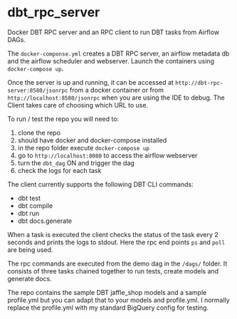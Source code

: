 # dbt_rpc_server
Docker DBT RPC server and an RPC client to run DBT tasks from Airflow DAGs.

The `docker-componse.yml` creates a DBT RPC server, an airflow metadata db and the airflow scheduler and webserver.
Launch the containers using `docker-compose up`.

Once the server is up and running, it can be accessed at `http://dbt-rpc-server:8580/jsonrpc` from a docker container or from `http://localhost:8580/jsonrpc` when you are using the IDE to debug. The Client takes care of choosing which URL to use.

To run / test the repo you will need to:

1. clone the repo
2. should have docker and docker-compose installed
3. in the repo folder execute `docker-compose up`
4. go to `http://localhost:8080` to access the airflow webserver
5. turn the `dbt_dag` ON and trigger the dag
6. check the logs for each task

The client currently supports the following DBT CLI commands:
- dbt test
- dbt compile
- dbt run
- dbt docs.generate

When a task is executed the client checks the status of the task every 2 seconds and prints the logs to stdout.
Here the rpc end points `ps` and `poll` are being used.

The rpc commands are executed from the demo dag in the `/dags/` folder. It consists of three tasks chained together to run tests, create models and generate docs.

The repo contains the sample DBT jaffle_shop models and a sample profile.yml but you can adapt that to your models and profile.yml. I normally replace the profile.yml with my standard BigQuery config for testing.


